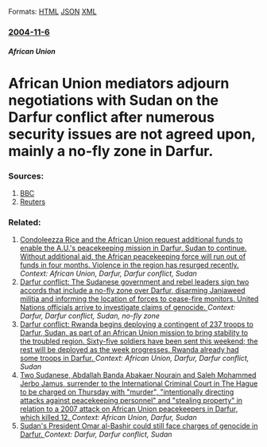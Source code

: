 
Formats: [HTML](/news/2004/11/6/african-union-mediators-adjourn-negotiations-with-sudan-on-the-darfur-conflict-after-numerous-security-issues-are-not-agreed-upon-mainly-a.html)  [JSON](/news/2004/11/6/african-union-mediators-adjourn-negotiations-with-sudan-on-the-darfur-conflict-after-numerous-security-issues-are-not-agreed-upon-mainly-a.json)  [XML](/news/2004/11/6/african-union-mediators-adjourn-negotiations-with-sudan-on-the-darfur-conflict-after-numerous-security-issues-are-not-agreed-upon-mainly-a.xml)  

### [2004-11-6](/news/2004/11/6/index.md)

##### African Union
#  African Union mediators adjourn negotiations with Sudan on the Darfur conflict after numerous security issues are not agreed upon, mainly a no-fly zone in Darfur. 




### Sources:

1. [BBC](http://news.bbc.co.uk/1/hi/world/africa/3988709.stm)
2. [Reuters](https://www.reuters.com/newsArticle.jhtml?type=topNews&storyID=6734420&pageNumber=0)

### Related:

1. [ Condoleezza Rice and the African Union request additional funds to enable the A.U.'s peacekeeping mission in Darfur, Sudan to continue. Without additional aid, the African peacekeeping force will run out of funds in four months. Violence in the region has resurged recently. ](/news/2005/12/17/condoleezza-rice-and-the-african-union-request-additional-funds-to-enable-the-a-u-s-peacekeeping-mission-in-darfur-sudan-to-continue-wit.md) _Context: African Union, Darfur, Darfur conflict, Sudan_
2. [ Darfur conflict: The Sudanese government and rebel leaders sign two accords that include a no-fly zone over Darfur, disarming Janjaweed militia and informing the location of forces to cease-fire monitors. United Nations officials arrive to investigate claims of genocide. ](/news/2004/11/8/darfur-conflict-the-sudanese-government-and-rebel-leaders-sign-two-accords-that-include-a-no-fly-zone-over-darfur-disarming-janjaweed-mil.md) _Context: Darfur, Darfur conflict, Sudan, no-fly zone_
3. [ Darfur conflict: Rwanda begins deploying a contingent of 237 troops to Darfur, Sudan, as part of an African Union mission to bring stability to the troubled region. Sixty-five soldiers have been sent this weekend; the rest will be deployed as the week progresses. Rwanda already had some troops in Darfur. ](/news/2004/10/31/darfur-conflict-rwanda-begins-deploying-a-contingent-of-237-troops-to-darfur-sudan-as-part-of-an-african-union-mission-to-bring-stabilit.md) _Context: African Union, Darfur, Darfur conflict, Sudan_
4. [Two Sudanese, Abdallah Banda Abakaer Nourain and Saleh Mohammed Jerbo Jamus, surrender to the International Criminal Court in The Hague to be charged on Thursday with "murder", "intentionally directing attacks against peacekeeping personnel" and "stealing property" in relation to a 2007 attack on African Union peacekeepers in Darfur, which killed 12. ](/news/2010/06/16/two-sudanese-abdallah-banda-abakaer-nourain-and-saleh-mohammed-jerbo-jamus-surrender-to-the-international-criminal-court-in-the-hague-to-b.md) _Context: African Union, Darfur, Sudan_
5. [Sudan's President Omar al-Bashir could still face charges of genocide in Darfur. ](/news/2010/02/8/sudan-s-president-omar-al-bashir-could-still-face-charges-of-genocide-in-darfur.md) _Context: Darfur, Darfur conflict, Sudan_
